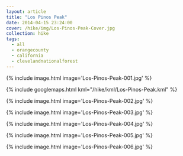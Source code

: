 ```yaml
---
layout: article
title: "Los Pinos Peak"
date: 2014-04-15 23:24:00
cover: /hike/img/Los-Pinos-Peak-Cover.jpg
collection: hike
tags:
  - all
  - orangecounty
  - california
  - clevelandnationalforest
---
```


{% include image.html image='Los-Pinos-Peak-001.jpg' %}

<!--more-->

{% include googlemaps.html kml="/hike/kml/Los-Pinos-Peak.kml" %}

{% include image.html image='Los-Pinos-Peak-002.jpg' %}

{% include image.html image='Los-Pinos-Peak-003.jpg' %}

{% include image.html image='Los-Pinos-Peak-004.jpg' %}

{% include image.html image='Los-Pinos-Peak-005.jpg' %}

{% include image.html image='Los-Pinos-Peak-006.jpg' %}
